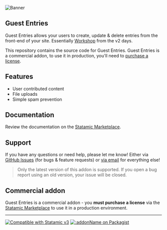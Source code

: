 ![Banner](./banner.png)

## Guest Entries

Guest Entries allows your users to create, update & delete entries from the front-end of your site. Essentially [Workshop](https://statamic.com/addons/statamic/workshop) from the v2 days.

This repository contains the source code for Guest Entries. Guest Entries is a commercial addon, to use it in production, you'll need to [purchase a license](https://statamic.com/guest-entries).

## Features

- User contributed content
- File uploads
- Simple spam prevention

## Documentation

Review the documentation on the [Statamic Marketplace](https://statamic.com/addons/double-three-digital/guest-entries/docs).

## Support

If you have any questions or need help, please let me know! Either via [GitHub Issues](https://github.com/duncanmcclean/guest-entries/issues/new/choose) (for bugs & feature requests) or [via email](mailto:help@doublethree.digital) for everything else!

> Only the latest version of this addon is supported. If you open a bug report using an old version, your issue will be closed.

## Commercial addon

Guest Entries is a commercial addon - you **must purchase a license** via the [Statamic Marketplace](https://statamic.com/addons/double-three-digital/guest-entries) to use it in a production environment.

---

<p>
<a href="https://statamic.com"><img src="https://img.shields.io/badge/Statamic-3.3+-FF269E?style=for-the-badge" alt="Compatible with Statamic v3"></a>
<a href="https://packagist.org/packages/doublethreedigital/guest-entries/stats"><img src="https://img.shields.io/packagist/v/doublethreedigital/guest-entries?style=for-the-badge" alt=":addonName on Packagist"></a>
</p>
